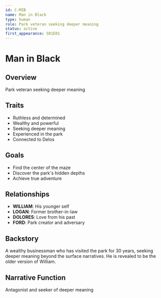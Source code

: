 ```yaml
---
id: C-MIB
name: Man in Black
type: human
role: Park veteran seeking deeper meaning
status: active
first_appearance: S01E01
---
```


# Man in Black

## Overview
Park veteran seeking deeper meaning

## Traits
- Ruthless and determined
- Wealthy and powerful
- Seeking deeper meaning
- Experienced in the park
- Connected to Delos

## Goals
- Find the center of the maze
- Discover the park's hidden depths
- Achieve true adventure

## Relationships
- **WILLIAM**: His younger self
- **LOGAN**: Former brother-in-law
- **DOLORES**: Love from his past
- **FORD**: Park creator and adversary

## Backstory
A wealthy businessman who has visited the park for 30 years, seeking deeper meaning beyond the surface narratives. He is revealed to be the older version of William.

## Narrative Function
Antagonist and seeker of deeper meaning
